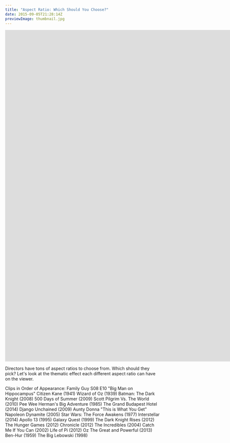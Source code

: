 ```yaml
---
title: "Aspect Ratio: Which Should You Choose?"
date: 2015-09-05T21:28:14Z
previewImage: thumbnail.jpg
---
```


<iframe width="1920" height="1080" src="https://www.youtube.com/embed/R26_F7pecqo" frameborder="0" allow="accelerometer; autoplay; clipboard-write; encrypted-media; gyroscope; picture-in-picture" allowfullscreen></iframe>

Directors have tons of aspect ratios to choose from. Which should they pick? Let's look at the thematic effect each different aspect ratio can have on the viewer.

Clips in Order of Appearance:
Family Guy S08 E10 "Big Man on Hippocampus"
Citizen Kane (1941)
Wizard of Oz (1939)
Batman: The Dark Knight (2008)
500 Days of Summer (2009)
Scott Pilgrim Vs. The World (2010)
Pee Wee Herman's Big Adventure (1985)
The Grand Budapest Hotel (2014)
Django Unchained (2009)
Aunty Donna "This is What You Get"
Napoleon Dynamite (2005)
Star Wars: The Force Awakens (1977)
Interstellar (2014)
Apollo 13 (1995)
Galaxy Quest (1999)
The Dark Knight Rises (2012)
The Hunger Games (2012)
Chronicle (2012)
The Incredibles (2004)
Catch Me If You Can (2002)
Life of Pi (2012)
Oz The Great and Powerful (2013)
Ben-Hur (1959)
The Big Lebowski (1998)